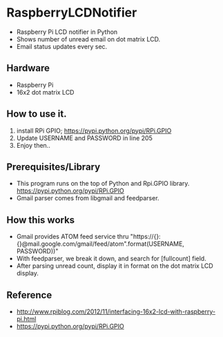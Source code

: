RaspberryLCDNotifier
====================

* Raspberry Pi LCD notifier in Python
* Shows number of unread email on dot matrix LCD.
* Email status updates every sec.


Hardware
---------
* Raspberry Pi
* 16x2 dot matrix LCD

How to use it.
-----------------
1. install RPi GPIO; https://pypi.python.org/pypi/RPi.GPIO
2. Update   USERNAME and PASSWORD in line 205
3. Enjoy then..


Prerequisites/Library 
--------------
* This program runs on the top of Python and Rpi.GPIO library. https://pypi.python.org/pypi/RPi.GPIO
* Gmail parser comes from libgmail and feedparser.


How this works
-----------------
* Gmail provides ATOM feed service thru "https://{}:{}@mail.google.com/gmail/feed/atom".format(USERNAME, PASSWORD))"
* With feedparser, we break it down, and search for [fullcount] field.
* After parsing unread count, display it in format on the dot matrix LCD display.
  

Reference
------------
* http://www.rpiblog.com/2012/11/interfacing-16x2-lcd-with-raspberry-pi.html
* https://pypi.python.org/pypi/RPi.GPIO
 
